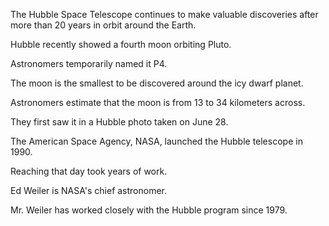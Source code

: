 The Hubble Space Telescope continues to make valuable discoveries after more than 20 years in orbit around the Earth.

Hubble recently showed a fourth moon orbiting Pluto.

Astronomers temporarily named it P4.

The moon is the smallest to be discovered around the icy dwarf planet.

Astronomers estimate that the moon is from 13 to 34 kilometers across.

They first saw it in a Hubble photo taken on June 28.

The American Space Agency, NASA, launched the Hubble telescope in 1990.

Reaching that day took years of work.

Ed Weiler is NASA's chief astronomer.

Mr. Weiler has worked closely with the Hubble program since 1979.
